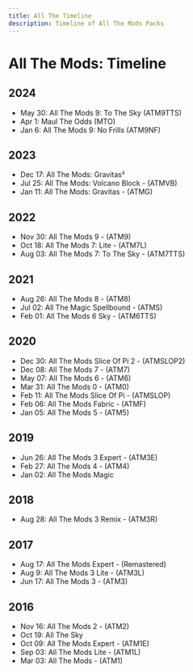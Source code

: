 ```yaml
---
title: All The Timeline
description: Timeline of All The Mods Packs
---
```


# All The Mods: Timeline

## 2024
- May 30: All The Mods 9: To The Sky (ATM9TTS)
- Apr 1: Maul The Odds (MTO)
- Jan 6: All The Mods 9: No Frills (ATM9NF)

## 2023
- Dec 17: All The Mods: Gravitas²
- Jul 25: All The Mods: Volcano Block - (ATMVB)
- Jan 11: All The Mods: Gravitas - (ATMG)

## 2022
- Nov 30: All The Mods 9 - (ATM9)
- Oct 18: All The Mods 7: Lite - (ATM7L)
- Aug 03: All The Mods 7: To The Sky - (ATM7TTS)

## 2021
- Aug 26: All The Mods 8 - (ATM8)
- Jul 02: All The Magic Spellbound - (ATMS)
- Feb 01: All The Mods 6 Sky - (ATM6TTS)

## 2020
- Dec 30: All The Mods Slice Of Pi 2 - (ATMSLOP2)
- Dec 08: All The Mods 7 - (ATM7)
- May 07: All The Mods 6 - (ATM6)
- Mar 31: All The Mods 0 - (ATM0)
- Feb 11: All The Mods Slice Of Pi - (ATMSLOP)
- Feb 06: All The Mods Fabric - (ATMF)
- Jan 05: All The Mods 5 - (ATM5)

## 2019
- Jun 26: All The Mods 3 Expert - (ATM3E)
- Feb 27: All The Mods 4 - (ATM4)
- Jan 02: All The Mods Magic

## 2018
- Aug 28: All The Mods 3 Remix - (ATM3R)

## 2017
- Aug 17: All The Mods Expert - (Remastered)
- Aug 9: All The Mods 3 Lite - (ATM3L)
- Jun 17: All The Mods 3 - (ATM3)

## 2016
- Nov 16: All The Mods 2 - (ATM2)
- Oct 19: All The Sky
- Oct 09: All The Mods Expert - (ATM1E)
- Sep 03: All The Mods Lite - (ATM1L) 
- Mar 03: All The Mods - (ATM1)

<!--
[
    {
        "name": "All the Mods - ATM1",
        "date": 1456981200000,
        "ds": "Thu Mar 03 2016 00:00:00 GMT-0500 (Eastern Standard Time)"
    },
    {
        "name": "All the Mods Lite - ATM1L",
        "date": 1472875200000,
        "ds": "Sat Sep 03 2016 00:00:00 GMT-0400 (Eastern Daylight Time)"
    },
    {
        "name": "All the Mods Expert - ATM1E",
        "date": 1475985600000,
        "ds": "Sun Oct 09 2016 00:00:00 GMT-0400 (Eastern Daylight Time)"
    },
    {
        "name": "All The Sky",
        "date": 1476849600000,
        "ds": "Wed Oct 19 2016 00:00:00 GMT-0400 (Eastern Daylight Time)"
    },
    {
        "name": "All the Mods 2 - ATM2",
        "date": 1479272400000,
        "ds": "Wed Nov 16 2016 00:00:00 GMT-0500 (Eastern Standard Time)"
    },
    {
        "name": "All the Blocks",
        "date": 1483765200000,
        "ds": "Sat Jan 07 2017 00:00:00 GMT-0500 (Eastern Standard Time)"
    },
    {
        "name": "All the Mods 3 - ATM3",
        "date": 1497240000000,
        "ds": "Mon Jun 12 2017 00:00:00 GMT-0400 (Eastern Daylight Time)"
    },
    {
        "name": "All the Mods 3: Lite - ATM3L",
        "date": 1502251200000,
        "ds": "Wed Aug 09 2017 00:00:00 GMT-0400 (Eastern Daylight Time)"
    },
    {
        "name": "All The Mods Expert: Remastered - ATM",
        "date": 1502942400000,
        "ds": "Thu Aug 17 2017 00:00:00 GMT-0400 (Eastern Daylight Time)"
    },
    {
        "name": "All the Mods 3 - Remix - ATM3R",
        "date": 1535428800000,
        "ds": "Tue Aug 28 2018 00:00:00 GMT-0400 (Eastern Daylight Time)"
    },
    {
        "name": "All the Mods: All the Magic - ATM",
        "date": 1546405200000,
        "ds": "Wed Jan 02 2019 00:00:00 GMT-0500 (Eastern Standard Time)"
    },
    {
        "name": "All the Mods 4 - ATM4",
        "date": 1551243600000,
        "ds": "Wed Feb 27 2019 00:00:00 GMT-0500 (Eastern Standard Time)"
    },
    {
        "name": "All the Mods 3 Expert - ATM3E",
        "date": 1561521600000,
        "ds": "Wed Jun 26 2019 00:00:00 GMT-0400 (Eastern Daylight Time)"
    },
    {
        "name": "All the Mods 5 - ATM5",
        "date": 1578200400000,
        "ds": "Sun Jan 05 2020 00:00:00 GMT-0500 (Eastern Standard Time)"
    },
    {
        "name": "All the Mods Fabric - ATMF",
        "date": 1580965200000,
        "ds": "Thu Feb 06 2020 00:00:00 GMT-0500 (Eastern Standard Time)"
    },
    {
        "name": "All The Mods Fabric Helper",
        "date": 1581310800000,
        "ds": "Mon Feb 10 2020 00:00:00 GMT-0500 (Eastern Standard Time)"
    },
    {
        "name": "All the Mods - Slice of Pi - ATM SLOP",
        "date": 1581397200000,
        "ds": "Tue Feb 11 2020 00:00:00 GMT-0500 (Eastern Standard Time)"
    },
    {
        "name": "Allthemodium",
        "date": 1582606800000,
        "ds": "Tue Feb 25 2020 00:00:00 GMT-0500 (Eastern Standard Time)"
    },
    {
        "name": "ATM: Additions",
        "date": 1583470800000,
        "ds": "Fri Mar 06 2020 00:00:00 GMT-0500 (Eastern Standard Time)"
    },
    {
        "name": "All the Mods 0 - ATM0",
        "date": 1585627200000,
        "ds": "Tue Mar 31 2020 00:00:00 GMT-0400 (Eastern Daylight Time)"
    },
    {
        "name": "All the Mods 6 - ATM6",
        "date": 1588824000000,
        "ds": "Thu May 07 2020 00:00:00 GMT-0400 (Eastern Daylight Time)"
    },
    {
        "name": "ATO - All the Ores",
        "date": 1598760000000,
        "ds": "Sun Aug 30 2020 00:00:00 GMT-0400 (Eastern Daylight Time)"
    },
    {
        "name": "All the Mods 7 - ATM7",
        "date": 1607403600000,
        "ds": "Tue Dec 08 2020 00:00:00 GMT-0500 (Eastern Standard Time)"
    },
    {
        "name": "All the Mods - Slice of Pi2 - ATM SLOP2 - ATM6 Lite",
        "date": 1609304400000,
        "ds": "Wed Dec 30 2020 00:00:00 GMT-0500 (Eastern Standard Time)"
    },
    {
        "name": "All the Mods 6 - To the Sky - ATM6sky - Skyblock",
        "date": 1612155600000,
        "ds": "Mon Feb 01 2021 00:00:00 GMT-0500 (Eastern Standard Time)"
    },
    {
        "name": "All the Magic Spellbound - ATMS",
        "date": 1625198400000,
        "ds": "Fri Jul 02 2021 00:00:00 GMT-0400 (Eastern Daylight Time)"
    },
    {
        "name": "All the Mods 8 - ATM8",
        "date": 1629950400000,
        "ds": "Thu Aug 26 2021 00:00:00 GMT-0400 (Eastern Daylight Time)"
    },
    {
        "name": "All the Mods 7 - To the Sky - atm7sky",
        "date": 1659499200000,
        "ds": "Wed Aug 03 2022 00:00:00 GMT-0400 (Eastern Daylight Time)"
    },
    {
        "name": "All the Mods 7 Lite - Spark - ATM7L",
        "date": 1666065600000,
        "ds": "Tue Oct 18 2022 00:00:00 GMT-0400 (Eastern Daylight Time)"
    },
    {
        "name": "All the Mods 9 - ATM9",
        "date": 1669784400000,
        "ds": "Wed Nov 30 2022 00:00:00 GMT-0500 (Eastern Standard Time)"
    },
    {
        "name": "All the Mods - Gravitas - ATMG",
        "date": 1673413200000,
        "ds": "Wed Jan 11 2023 00:00:00 GMT-0500 (Eastern Standard Time)"
    },
    {
        "name": "All the Mods: Volcano Block ATMVB",
        "date": 1690257600000,
        "ds": "Tue Jul 25 2023 00:00:00 GMT-0400 (Eastern Daylight Time)"
    }
]
-->
